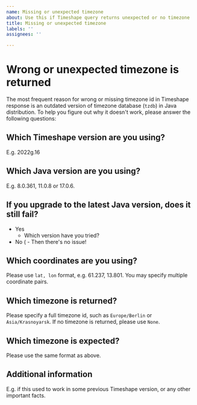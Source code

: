 ```yaml
---
name: Missing or unexpected timezone
about: Use this if Timeshape query returns unexpected or no timezone
title: Missing or unexpected timezone
labels: ''
assignees: ''

---
```


# Wrong or unexpected timezone is returned

The most frequent reason for wrong or missing timezone id in Timeshape response is an outdated version of timezone database (`tzdb`) in Java distribution. To help you figure out why it doesn't work, please answer the following questions:

## Which Timeshape version are you using?
E.g. 2022g.16

## Which Java version are you using?
E.g. 8.0.361, 11.0.8 or 17.0.6.

## If you upgrade to the latest Java version, does it still fail?
  * Yes 
    - Which version have you tried?
  *  No (
    - Then there's no issue!

## Which coordinates are you using?
Please use `lat, lon` format, e.g. 61.237, 13.801. You may specify multiple coordinate pairs.

## Which timezone is returned?
Please specify a full timezone id, such as `Europe/Berlin` or `Asia/Krasnoyarsk`. If no timezone is returned, please use `None`.

## Which timezone is expected?
Please use the same format as above.

## Additional information
E.g. if this used to work in some previous Timeshape version, or any other important facts.

